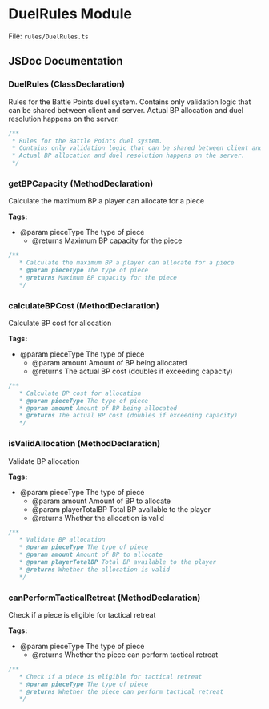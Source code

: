 # DuelRules Module

File: `rules/DuelRules.ts`

## JSDoc Documentation

### DuelRules (ClassDeclaration)

Rules for the Battle Points duel system.
Contains only validation logic that can be shared between client and server.
Actual BP allocation and duel resolution happens on the server.

```typescript
/**
 * Rules for the Battle Points duel system.
 * Contains only validation logic that can be shared between client and server.
 * Actual BP allocation and duel resolution happens on the server.
 */
```

### getBPCapacity (MethodDeclaration)

Calculate the maximum BP a player can allocate for a piece

**Tags:**

- @param pieceType The type of piece
   * @returns Maximum BP capacity for the piece

```typescript
/**
   * Calculate the maximum BP a player can allocate for a piece
   * @param pieceType The type of piece
   * @returns Maximum BP capacity for the piece
   */
```

### calculateBPCost (MethodDeclaration)

Calculate BP cost for allocation

**Tags:**

- @param pieceType The type of piece
   * @param amount Amount of BP being allocated
   * @returns The actual BP cost (doubles if exceeding capacity)

```typescript
/**
   * Calculate BP cost for allocation
   * @param pieceType The type of piece
   * @param amount Amount of BP being allocated
   * @returns The actual BP cost (doubles if exceeding capacity)
   */
```

### isValidAllocation (MethodDeclaration)

Validate BP allocation

**Tags:**

- @param pieceType The type of piece
   * @param amount Amount of BP to allocate
   * @param playerTotalBP Total BP available to the player
   * @returns Whether the allocation is valid

```typescript
/**
   * Validate BP allocation
   * @param pieceType The type of piece
   * @param amount Amount of BP to allocate
   * @param playerTotalBP Total BP available to the player
   * @returns Whether the allocation is valid
   */
```

### canPerformTacticalRetreat (MethodDeclaration)

Check if a piece is eligible for tactical retreat

**Tags:**

- @param pieceType The type of piece
   * @returns Whether the piece can perform tactical retreat

```typescript
/**
   * Check if a piece is eligible for tactical retreat
   * @param pieceType The type of piece
   * @returns Whether the piece can perform tactical retreat
   */
```

